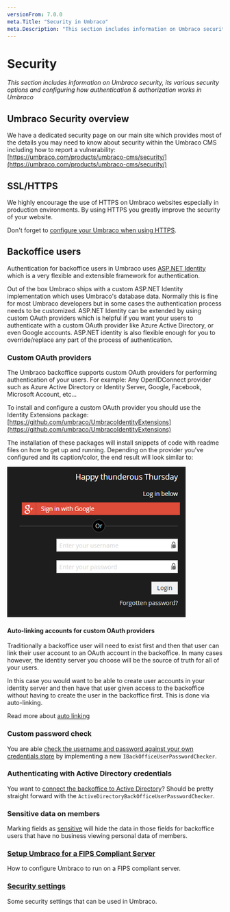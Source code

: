 ```yaml
---
versionFrom: 7.0.0
meta.Title: "Security in Umbraco"
meta.Description: "This section includes information on Umbraco security, its various security options and configuring how authentication & authorization works in Umbraco"
---
```


# Security

_This section includes information on Umbraco security, its various security options and configuring how authentication & authorization works in Umbraco_

## Umbraco Security overview

We have a dedicated security page on our main site which provides most of the details you may need to know about security within the Umbraco CMS including how to report a vulnerability: [https://umbraco.com/products/umbraco-cms/security/](https://umbraco.com/products/umbraco-cms/security/)

## SSL/HTTPS

We highly encourage the use of HTTPS on Umbraco websites especially in production environments. By using HTTPS you greatly improve the security of your website.

Don't forget to [configure your Umbraco when using HTTPS](use-https.md).

## Backoffice users

Authentication for backoffice users in Umbraco uses [ASP.NET Identity](https://www.asp.net/identity) which is a very flexible and extensible framework for authentication.

Out of the box Umbraco ships with a custom ASP.NET Identity implementation which uses Umbraco's database data. Normally this is fine for most Umbraco developers
but in some cases the authentication process needs to be customized. ASP.NET Identity can be extended by using custom OAuth providers which is helpful if you want
your users to authenticate with a custom OAuth provider like Azure Active Directory, or even Google accounts. ASP.NET identity is also flexible enough for you to override/replace
any part of the process of authentication.

### Custom OAuth providers

The Umbraco backoffice supports custom OAuth providers for performing authentication of your users. For example: Any OpenIDConnect provider such as Azure Active Directory or Identity Server, Google, Facebook, Microsoft Account, etc...

To install and configure a custom OAuth provider you should use the Identity Extensions package: [https://github.com/umbraco/UmbracoIdentityExtensions](https://github.com/umbraco/UmbracoIdentityExtensions)

The installation of these packages will install snippets of code with readme files on how to get up and running. Depending on the provider you've configured and its caption/color, the end result will look similar to:

![OAuth login screen](images/google-oauth.png)

#### Auto-linking accounts for custom OAuth providers

Traditionally a backoffice user will need to exist first and then that user can link their user account to an OAuth account in the backoffice. In many cases however, the identity server you choose will be the source of truth for all of your users.

In this case you would want to be able to create user accounts in your identity server and then have that user given access to the backoffice without having to create the user in the backoffice first. This is done via auto-linking.

Read more about [auto linking](auto-linking-v7.3.0.md)

### Custom password check

You are able [check the username and password against your own credentials store](custom-password-checker-v7.3.0.md) by implementing a new  `IBackOfficeUserPasswordChecker`.

### Authenticating with Active Directory credentials

You want to [connect the backoffice to Active Directory](authenticate-with-AD.md)? Should be pretty straight forward with the `ActiveDirectoryBackOfficeUserPasswordChecker`.

### Sensitive data on members

Marking fields as [sensitive](sensitive-data.md) will hide the data in those fields for backoffice users that have no business viewing personal data of members.

### [Setup Umbraco for a FIPS Compliant Server](Setup-Umbraco-for-a-Fips-Server/index.md)

How to configure Umbraco to run on a FIPS compliant server.

### [Security settings](Security-settings/index.md)

Some security settings that can be used in Umbraco.
